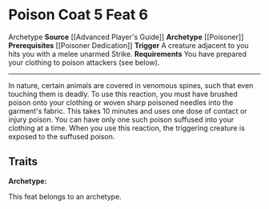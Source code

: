 ﻿---
actions: '[reaction]'
cost: null
element: null
feat: Poison Coat
frequency: null
heighten_level: null
id: '2039'
level: '6'
name: Poison Coat
prerequisite: '[[DATABASE/feat/Poisoner Dedication|Poisoner Dedication]]'
rarity: Common
requirement: You have prepared your clothing to poison attackers (see below).
school: null
source: '[[DATABASE/source/Advanced Player''s Guide|Advanced Player''s Guide]]'
subcategory: null
trait:
- '[[DATABASE/trait/Archetype|Archetype]]'
trigger: A creature adjacent to you hits you with a melee unarmed Strike.
type: Feat

---
# Poison Coat <span class="action-icon">5</span> <span class="item-type">Feat 6</span>

<span class="item-trait">Archetype</span>
**Source** [[Advanced Player's Guide]] 
**Archetype** [[Poisoner]]
**Prerequisites** [[Poisoner Dedication]]
**Trigger** A creature adjacent to you hits you with a melee unarmed Strike.
**Requirements** You have prepared your clothing to poison attackers (see below).

---
In nature, certain animals are covered in venomous spines, such that even touching them is deadly. To use this reaction, you must have brushed poison onto your clothing or woven sharp poisoned needles into the garment's fabric. This takes 10 minutes and uses one dose of contact or injury poison. You can have only one such poison suffused into your clothing at a time.
 When you use this reaction, the triggering creature is exposed to the suffused poison.

## Traits

**Archetype:**

This feat belongs to an archetype.